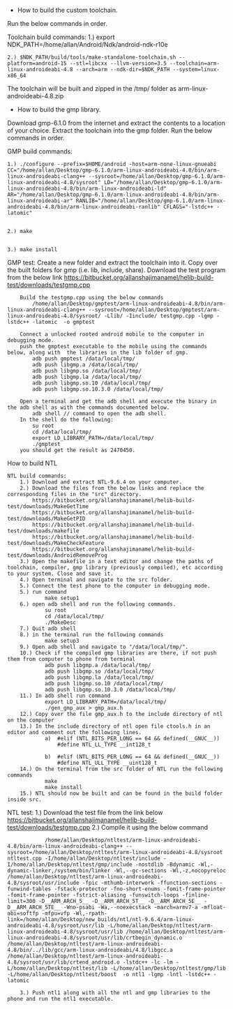 - How to build the custom toolchain.

Run the below commands in order.

Toolchain build commands:
	1.) export NDK_PATH=/home/allan/Android/Ndk/android-ndk-r10e

	2.) $NDK_PATH/build/tools/make-standalone-toolchain.sh --platform=android-15 --stl=libcxx --llvm-version=3.5 --toolchain=arm-linux-androideabi-4.8 --arch=arm --ndk-dir=$NDK_PATH --system=linux-x86_64

The toolchain will be built and zipped in the /tmp/ folder as arm-linux-androideabi-4.8.zip

- How to build the gmp library.

Download gmp-6.1.0 from the internet and extract the contents to a location of your choice. 
Extract the toolchain into the gmp folder.
Run the below commands in order.

GMP build commands:

	1.) ./configure --prefix=$HOME/android -host=arm-none-linux-gnueabi CC="/home/allan/Desktop/gmp-6.1.0/arm-linux-androideabi-4.8/bin/arm-linux-androideabi-clang++ --sysroot=/home/allan/Desktop/gmp-6.1.0/arm-linux-androideabi-4.8/sysroot" LD="/home/allan/Desktop/gmp-6.1.0/arm-linux-androideabi-4.8/bin/arm-linux-androideabi-ld" AR="/home/allan/Desktop/gmp-6.1.0/arm-linux-androideabi-4.8/bin/arm-linux-androideabi-ar" RANLIB="/home/allan/Desktop/gmp-6.1.0/arm-linux-androideabi-4.8/bin/arm-linux-androideabi-ranlib" CFLAGS="-lstdc++ -latomic"


	2.) make


	3.) make install
	
GMP test:
		Create a new folder and extract the toolchain into it. 
		Copy over the built folders for gmp (i.e. lib, include, share).
		Download the test program from the below link
			https://bitbucket.org/allanshajimanamel/helib-build-test/downloads/testgmp.cpp

		Build the testgmp.cpp using the below commands	
			/home/allan/Desktop/gmptest/arm-linux-androideabi-4.8/bin/arm-linux-androideabi-clang++ --sysroot=/home/allan/Desktop/gmptest/arm-linux-androideabi-4.8/sysroot/ -Llib/ -Iinclude/ testgmp.cpp -lgmp -lstdc++ -latomic  -o gmptest
	
		Connect a unlocked rooted android mobile to the computer in debugging mode.
		push the gmptest executable to the mobile using the commands below, along with  the libraries in the lib folder of gmp.
			adb push gmptest /data/local/tmp/
			adb push libgmp.a /data/local/tmp/
			adb push libgmp.so /data/local/tmp/
			adb push libgmp.la /data/local/tmp/
			adb push libgmp.so.10 /data/local/tmp/
			adb push libgmp.so.10.3.0 /data/local/tmp/
	
		Open a terminal and get the adb shell and execute the binary in the adb shell as with the commands documented below.
			adb shell // command to open the adb shell.
		In the shell do the following:
			su root
			cd /data/local/tmp/
			export LD_LIBRARY_PATH=/data/local/tmp/
			./gmptest
		you should get the result as 2470450.

How to build NTL

	NTL build commands: 
		1.) Download and extract NTL-9.6.4 on your computer.
		2.) Download the files from the below links and replace the corresponding files in the "src" directory.
			https://bitbucket.org/allanshajimanamel/helib-build-test/downloads/MakeGetTime
			https://bitbucket.org/allanshajimanamel/helib-build-test/downloads/MakeGetPID
			https://bitbucket.org/allanshajimanamel/helib-build-test/downloads/makefile
			https://bitbucket.org/allanshajimanamel/helib-build-test/downloads/MakeCheckFeature
			https://bitbucket.org/allanshajimanamel/helib-build-test/downloads/AndroidRemoveProg
		3.) Open the makefile in a text editor and change the paths of toolchain, compiler, gmp library (previously compiled), etc according to your system. Close and save it.
		4.) Open terminal and navigate to the src folder.
		5.) Connect the test phone to the computer in debugging mode.
		5.) run command 
				make setup1
		6.) open adb shell and run the following commands.
				su root
				cd /data/local/tmp/
				./MakeDesc
		7.) Quit adb shell
		8.) in the terminal run the following commands
				make setup3
		9.) Open adb shell and navigate to "/data/local/tmp/".
		10.) Check if the compiled gmp libraries are there, if not push them from computer to phone from terminal
				adb push libgmp.a /data/local/tmp/
				adb push libgmp.so /data/local/tmp/
				adb push libgmp.la /data/local/tmp/
				adb push libgmp.so.10 /data/local/tmp/
				adb push libgmp.so.10.3.0 /data/local/tmp/
		11.) In adb shell run command
				export LD_LIBRARY_PATH=/data/local/tmp/
				./gen_gmp_aux > gmp_aux.h
		12.) Copy over the file gmp_aux.h to the include directory of ntl on the computer
		13.) In the include directory of ntl open file ctools.h in an editor and comment out the following lines.
				a) 	#elif (NTL_BITS_PER_LONG == 64 && defined(__GNUC__))
					#define NTL_LL_TYPE __int128_t
					
				b)	#elif (NTL_BITS_PER_LONG == 64 && defined(__GNUC__))
					#define NTL_ULL_TYPE __uint128_t
		14.) On the terminal from the src folder of NTL run the following commands
				make
				make install
		15.) NTL should now be built and can be found in the build folder inside src.
		
NTL test:
		1.) Download the test file from the link below
				https://bitbucket.org/allanshajimanamel/helib-build-test/downloads/testgmp.cpp
		2.) Compile it using the below command
				
				/home/allan/Desktop/ntltest/arm-linux-androideabi-4.8/bin/arm-linux-androideabi-clang++ --sysroot=/home/allan/Desktop/ntltest/arm-linux-androideabi-4.8/sysroot ntltest.cpp -I/home/allan/Desktop/ntltest/include -I/home/allan/Desktop/ntltest/gmp/include -nostdlib -Bdynamic -Wl,-dynamic-linker,/system/bin/linker -Wl,--gc-sections -Wl,-z,nocopyreloc /home/allan/Desktop/ntltest/arm-linux-androideabi-4.8/sysroot/usr/include -fpic -mthumb-interwork -ffunction-sections -funwind-tables -fstack-protector -fno-short-enums -fomit-frame-pointer -fomit-frame-pointer -fstrict-aliasing -funswitch-loops -finline-limit=300 -D__ARM_ARCH_5__ -D__ARM_ARCH_5T__ -D__ARM_ARCH_5E__ -D__ARM_ARCH_5TE__ -Wno-psabi -Wa,--noexecstack -march=armv7-a -mfloat-abi=softfp -mfpu=vfp -Wl,-rpath-link=/home/allan/Desktop/new_builds/ntl/ntl-9.6.4/arm-linux-androideabi-4.8/sysroot/usr/lib -L/home/allan/Desktop/ntltest/arm-linux-androideabi-4.8/sysroot/usr/lib /home/allan/Desktop/ntltest/arm-linux-androideabi-4.8/sysroot/usr/lib/crtbegin_dynamic.o /home/allan/Desktop/ntltest/arm-linux-androideabi-4.8/bin/../lib/gcc/arm-linux-androideabi/4.8/libgcc.a /home/allan/Desktop/ntltest/arm-linux-androideabi-4.8/sysroot/usr/lib/crtend_android.o -lstdc++ -lc -lm -L/home/allan/Desktop/ntltest/lib -L/home/allan/Desktop/ntltest/gmp/lib -L/home/allan/Desktop/ntltest/boost  -o ntl1 -lgmp -lntl -lstdc++ -latomic
				
		3.) Push ntl1 along with all the ntl and gmp libraries to the phone and run the ntl1 executable.